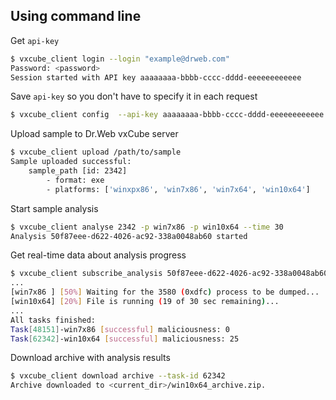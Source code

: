 ## Using command line

Get `api-key`
```bash
$ vxcube_client login --login "example@drweb.com"
Password: <password>
Session started with API key aaaaaaaa-bbbb-cccc-dddd-eeeeeeeeeeee
```

Save `api-key` so you don't have to specify it in each request
```bash
$ vxcube_client config  --api-key aaaaaaaa-bbbb-cccc-dddd-eeeeeeeeeeee
```

Upload sample to Dr.Web vxCube server 
```bash
$ vxcube_client upload /path/to/sample
Sample uploaded successful:
    sample_path [id: 2342]
        - format: exe
        - platforms: ['winxpx86', 'win7x86', 'win7x64', 'win10x64']
```
 
Start sample analysis
```bash
$ vxcube_client analyse 2342 -p win7x86 -p win10x64 --time 30 
Analysis 50f87eee-d622-4026-ac92-338a0048ab60 started
```

Get real-time data about analysis progress
```bash
$ vxcube_client subscribe_analysis 50f87eee-d622-4026-ac92-338a0048ab60
... 
[win7x86 ] [50%] Waiting for the 3580 (0xdfc) process to be dumped...
[win10x64] [20%] File is running (19 of 30 sec remaining)...
...
All tasks finished:
Task[48151]-win7x86 [successful] maliciousness: 0
Task[62342]-win10x64 [successful] maliciousness: 25
```

Download archive with analysis results
```bash
$ vxcube_client download archive --task-id 62342
Archive downloaded to <current_dir>/win10x64_archive.zip.
```
